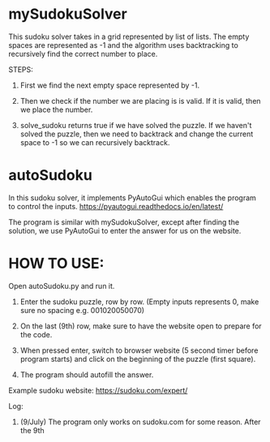 # mySudokuSolver

This sudoku solver takes in a grid 
represented by list of lists. The empty spaces are 
represented as -1 and the algorithm uses backtracking
to recursively find the correct number 
to place. 

STEPS:
1) First we find the next empty space 
represented by -1.
   
2) Then we check if the number we are placing is
is valid. If it is valid, then we place the number. 
   
3) solve_sudoku returns true if we have solved the puzzle.
If we haven't solved the puzzle, then we need to backtrack and 
   change the current space to -1 so we can recursively
   backtrack. 
   
# autoSudoku
In this sudoku solver, it implements PyAutoGui which
enables the program to control the inputs. 
https://pyautogui.readthedocs.io/en/latest/

The program is similar with mySudokuSolver, except after finding the 
solution, we use PyAutoGui to enter the answer for us on the website.

# HOW TO USE: 
Open autoSudoku.py and run it.
1) Enter the sudoku puzzle, row by row. (Empty inputs represents 0, make sure no spacing e.g. 001020050070)
2) On the last (9th) row, make sure to have 
the website open to prepare for the code.

3) When pressed enter, switch to browser website (5 second timer before program starts)
and click on the beginning of the puzzle (first square).
   
4) The program should autofill the answer.

Example sudoku website: 
https://sudoku.com/expert/

Log:
1) (9/July) The program only works on sudoku.com for some reason. 
After the 9th 